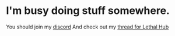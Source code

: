 # I'm busy doing stuff somewhere.
You should join my [discord](http://www.discord.gg/5z86vpW)
And check out my [thread for Lethal Hub](https://v3rmillion.net/showthread.php?tid=265926)
